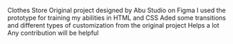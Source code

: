 Clothes Store
Original project designed by Abu Studio on Figma
I used the prototype for training my abilities in HTML and CSS
Aded some transitions and different types of customization from the original project
Helps a lot
Any contribution will be helpful
